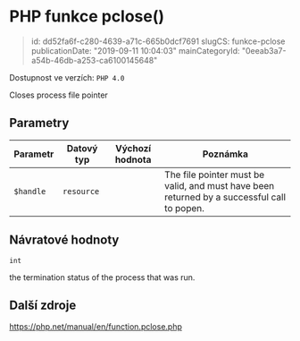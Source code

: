 PHP funkce pclose()
================================

> id: dd52fa6f-c280-4639-a71c-665b0dcf7691
> slugCS: funkce-pclose
> publicationDate: "2019-09-11 10:04:03"
> mainCategoryId: "0eeab3a7-a54b-46db-a253-ca6100145648"

Dostupnost ve verzích: `PHP 4.0`

Closes process file pointer


Parametry
--------------

| Parametr | Datový typ | Výchozí hodnota | Poznámka |
|-----|-----|-----|-----|
| `$handle` | `resource` |  | The file pointer must be valid, and must have been returned by a successful call to popen. |


Návratové hodnoty
----------------

`int`

the termination status of the process that was run.

Další zdroje
------------

https://php.net/manual/en/function.pclose.php
